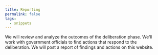 ```yaml
---
title: Reporting
permalink: false
tags:
  - snippets
---
```


We will review and analyze the outcomes of the deliberation phase. We'll work with government officials to find actions that respond to the deliberation. We will post a report of findings and actions on this website.
